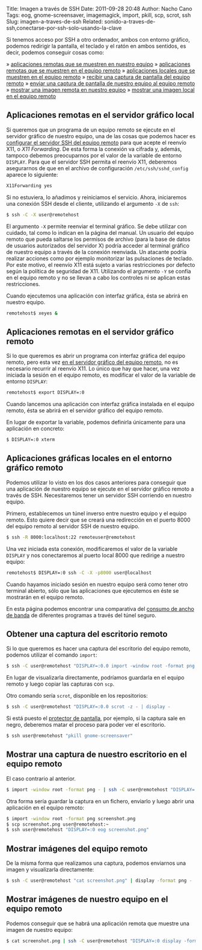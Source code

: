 Title: Imagen a través de SSH
Date: 2011-09-28 20:48
Author: Nacho Cano
Tags: eog, gnome-screensaver, imagemagick, import, pkill, scp, scrot, ssh
Slug: imagen-a-traves-de-ssh
Related: sonido-a-traves-de-ssh,conectarse-por-ssh-solo-usando-la-clave

Si tenemos acceso por SSH a otro ordenador, ambos con entorno gráfico,
podemos redirigir la pantalla, el teclado y el ratón en ambos sentidos,
es decir, podemos conseguir cosas como:

» [aplicaciones remotas que se muestren en nuestro equipo][]
» [aplicaciones remotas que se muestren en el equipo remoto][]
» [aplicaciones locales que se muestren en el equipo remoto][]
» [recibir una captura de pantalla del equipo remoto][]
» [enviar una captura de pantalla de nuestro equipo al equipo
    remoto][]
» [mostrar una imagen remota en nuestro equipo][]
» [mostrar una imagen local en el equipo remoto][]


<a name="aplicaciones-remotas-a-servidor-local"></a>

Aplicaciones remotas en el servidor gráfico local
-------------------------------------------------

Si queremos que un programa de un equipo remoto se ejecute en el
servidor gráfico de nuestro equipo, una de las cosas que podemos hacer
es [configurar el servidor SSH del equipo remoto][] para que acepte el
reenvío X11, o _X11 Forwarding_. De esta forma la conexión va cifrada y,
además, tampoco debemos preocuparnos por el valor de la variable de
entorno `DISPLAY`. Para que el servidor SSH permita el reenvío X11,
deberemos asegurarnos de que en el archivo de configuración
`/etc/ssh/sshd_config` aparece lo siguiente:

```bash
X11Forwarding yes
```

Si no estuviera, lo añadimos y reiniciamos el servicio. Ahora,
iniciaremos una conexión SSH desde el cliente, utilizando el argumento `-X`
de `ssh`:

```bash
$ ssh -C -X user@remotehost
```

El argumento `-X` permite reenviar el terminal gráfico. Se debe utilizar
con cuidado, tal como lo indican en la página del manual. Un usuario del
equipo remoto que pueda saltarse los permisos de archivo (para la base
de datos de usuarios autorizados del servidor X) podría acceder al
terminal gráfico de nuestro equipo a través de la conexión reenviada. Un
atacante podría realizar acciones como por ejemplo monitorizar las
pulsaciones de teclado. Por este motivo, el reenvío X11 está sujeto a
varias restricciones por defecto según la política de seguridad de X11.
Utilizando el argumento `-Y` se confía en el equipo remoto y no se llevan a
cabo los controles ni se aplican estas restricciones.

Cuando ejecutemos una aplicación con interfaz gráfica, ésta se abrirá en
nuestro equipo.

```bash
remotehost$ xeyes &
```

<a name="aplicaciones-remotas-a-servidor-remoto"></a>

Aplicaciones remotas en el servidor gráfico remoto
--------------------------------------------------

Si lo que queremos es abrir un programa con interfaz gráfica del equipo
remoto, pero esta vez [en el servidor gráfico del equipo remoto][], no
es necesario recurrir al reenvío X11. Lo único que hay que hacer, una
vez iniciada la sesión en el equipo remoto, es modificar el valor de la
variable de entorno `DISPLAY`:

```bash
remotehost$ export DISPLAY=:0
```

Cuando lancemos una aplicación con interfaz gráfica instalada en el
equipo remoto, ésta se abrirá en el servidor gráfico del equipo remoto.

En lugar de exportar la variable, podemos definirla únicamente para una
aplicación en concreto:

```bash
$ DISPLAY=:0 xterm
```

<a name="aplicaciones-locales-a-servidor-remoto"></a>

Aplicaciones gráficas locales en el entorno gráfico remoto
----------------------------------------------------------

Podemos utilizar lo visto en los dos casos anteriores para conseguir que
una aplicación de nuestro equipo se ejecute en el servidor gráfico
remoto a través de SSH. Necesitaremos tener un servidor SSH corriendo en
nuestro equipo.

Primero, establecemos un túnel inverso entre nuestro equipo y el equipo
remoto. Esto quiere decir que se creará una redirección en el puerto
8000 del equipo remoto al servidor SSH de nuestro equipo.

```bash
$ ssh -R 8000:localhost:22 remoteuser@remotehost
```

Una vez iniciada esta conexión, modificaremos el valor de la variable
`DISPLAY` y nos conectaremos al puerto local 8000 que redirige a nuestro
equipo:

```bash
remotehost$ DISPLAY=:0 ssh -C -X -p8000 user@localhost
```

Cuando hayamos iniciado sesión en nuestro equipo será como tener otro
terminal abierto, sólo que las aplicaciones que ejecutemos en éste se
mostrarán en el equipo remoto.

En esta página podemos encontrar una comparativa del [consumo de ancho
de banda][] de diferentes programas a través del túnel seguro.

<a name="captura-escritorio-remoto-a-local"></a>

Obtener una captura del escritorio remoto
-----------------------------------------

Si lo que queremos es hacer una captura del escritorio del equipo
remoto, podemos utilizar el comando `import`:

```bash
$ ssh -C user@remotehost "DISPLAY=:0.0 import -window root -format png -" | display -format png -
```

En lugar de visualizarla directamente, podríamos guardarla en el equipo
remoto y luego copiar las capturas con `scp`.

Otro comando sería `scrot`, disponible en los repositorios:

```bash
$ ssh -C user@remotehost "DISPLAY=:0.0 scrot -z - | display -
```

Si está puesto el [protector de pantalla][], por ejemplo, si la captura
sale en negro, deberemos matar el proceso para poder ver el escritorio.

```bash
$ ssh user@remotehost "pkill gnome-screensaver"
```

<a name="captura-escritorio-local-a-servidor-remoto"></a>

Mostrar una captura de nuestro escritorio en el equipo remoto
-------------------------------------------------------------

El caso contrario al anterior.

```bash
$ import -window root -format png - | ssh -C user@remotehost "DISPLAY=:0.0 display -format png -"
```

Otra forma sería guardar la captura en un fichero, enviarlo y luego
abrir una aplicación en el equipo remoto:

```bash
$ import -window root -format png screenshot.png
$ scp screenshot.png user@remotehost:~
$ ssh user@remotehost "DISPLAY=:0 eog screenshot.png"
```

<a name="imagen-servidor-remoto-a-local"></a>

Mostrar imágenes del equipo remoto
----------------------------------

De la misma forma que realizamos una captura, podemos enviarnos una
imagen y visualizarla directamente:

```bash
$ ssh -C user@remotehost "cat screenshot.png" | display -format png -
```

<a name="imagen-local-a-servidor-remoto"></a>

Mostrar imágenes de nuestro equipo en el equipo remoto
------------------------------------------------------

Podemos conseguir que se habrá una aplicación remota que muestre una
imagen de nuestro equipo:

```bash
$ cat screenshot.png | ssh -C user@remotehost "DISPLAY=:0 display -format png -"
```

  [aplicaciones remotas que se muestren en nuestro equipo]: #aplicaciones-remotas-a-servidor-local
    "aplicaciones remotas que se muestren en nuestro equipo"
  [aplicaciones remotas que se muestren en el equipo remoto]: #aplicaciones-remotas-a-servidor-remoto
    "aplicaciones remotas que se muestren en el equipo remoto"
  [aplicaciones locales que se muestren en el equipo remoto]: #aplicaciones-locales-a-servidor-remoto
    "aplicaciones locales que se muestren en el equipo remoto"
  [recibir una captura de pantalla del equipo remoto]: #captura-escritorio-remoto-a-local
    "recibir una captura de pantalla del equipo remoto"
  [enviar una captura de pantalla de nuestro equipo al equipo remoto]: #captura-escritorio-local-a-servidor-remoto
    "enviar una captura de pantalla de nuestro equipo al equipo remoto"
  [mostrar una imagen remota en nuestro equipo]: #imagen-servidor-remoto-a-local
    "Mostrar una imagen remota en nuestro equipo"
  [mostrar una imagen local en el equipo remoto]: #imagen-local-a-servidor-remoto
    "Mostrar una imagen local en el equipo remoto"
  [configurar el servidor SSH del equipo remoto]: http://www.guia-ubuntu.org/index.php?title=Servidor_ssh
    "configurar el servidor SSH del equipo remoto"
  [en el servidor gráfico del equipo remoto]: http://www.carballude.es/blog/2010/05/02/ejecutar-programas-en-la-pantalla-remota-mediante-ssh/
    "en el servidor gráfico del equipo remoto"
  [consumo de ancho de banda]: http://www.vanemery.com/Linux/XoverSSH/X-over-SSH2.html
    "consumo de ancho de banda"
  [protector de pantalla]: {filename}/admin/salvapantallas-con-el-codigo-fuente-del-kernel.md
    "protector de pantalla"
